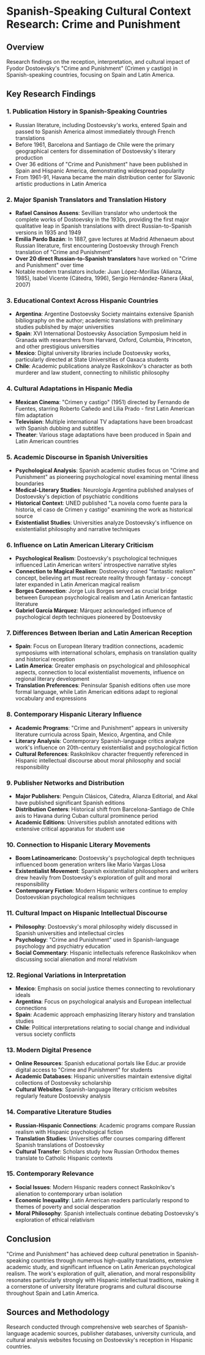 # Spanish-Speaking Cultural Context Research: Crime and Punishment

## Overview
Research findings on the reception, interpretation, and cultural impact of Fyodor Dostoevsky's "Crime and Punishment" (Crimen y castigo) in Spanish-speaking countries, focusing on Spain and Latin America.

## Key Research Findings

### 1. Publication History in Spanish-Speaking Countries
- Russian literature, including Dostoevsky's works, entered Spain and passed to Spanish America almost immediately through French translations
- Before 1961, Barcelona and Santiago de Chile were the primary geographical centers for dissemination of Dostoevsky's literary production
- Over 36 editions of "Crime and Punishment" have been published in Spain and Hispanic America, demonstrating widespread popularity
- From 1961-91, Havana became the main distribution center for Slavonic artistic productions in Latin America

### 2. Major Spanish Translators and Translation History
- **Rafael Cansinos Assens**: Sevillian translator who undertook the complete works of Dostoevsky in the 1930s, providing the first major qualitative leap in Spanish translations with direct Russian-to-Spanish versions in 1935 and 1949
- **Emilia Pardo Bazán**: In 1887, gave lectures at Madrid Athenaeum about Russian literature, first encountering Dostoevsky through French translation of "Crime and Punishment"
- **Over 20 direct Russian-to-Spanish translators** have worked on "Crime and Punishment" over time
- Notable modern translators include: Juan López-Morillas (Alianza, 1985), Isabel Vicente (Cátedra, 1996), Sergio Hernández-Ranera (Akal, 2007)

### 3. Educational Context Across Hispanic Countries
- **Argentina**: Argentine Dostoevsky Society maintains extensive Spanish bibliography on the author; academic translations with preliminary studies published by major universities
- **Spain**: XVI International Dostoevsky Association Symposium held in Granada with researchers from Harvard, Oxford, Columbia, Princeton, and other prestigious universities
- **Mexico**: Digital university libraries include Dostoevsky works, particularly directed at State Universities of Oaxaca students
- **Chile**: Academic publications analyze Raskolnikov's character as both murderer and law student, connecting to nihilistic philosophy

### 4. Cultural Adaptations in Hispanic Media
- **Mexican Cinema**: "Crimen y castigo" (1951) directed by Fernando de Fuentes, starring Roberto Cañedo and Lilia Prado - first Latin American film adaptation
- **Television**: Multiple international TV adaptations have been broadcast with Spanish dubbing and subtitles
- **Theater**: Various stage adaptations have been produced in Spain and Latin American countries

### 5. Academic Discourse in Spanish Universities
- **Psychological Analysis**: Spanish academic studies focus on "Crime and Punishment" as pioneering psychological novel examining mental illness boundaries
- **Medical-Literary Studies**: Neurología Argentina published analyses of Dostoevsky's depiction of psychiatric conditions
- **Historical Context**: UNED published "La novela como fuente para la historia, el caso de Crimen y castigo" examining the work as historical source
- **Existentialist Studies**: Universities analyze Dostoevsky's influence on existentialist philosophy and narrative techniques

### 6. Influence on Latin American Literary Criticism
- **Psychological Realism**: Dostoevsky's psychological techniques influenced Latin American writers' introspective narrative styles
- **Connection to Magical Realism**: Dostoevsky coined "fantastic realism" concept, believing art must recreate reality through fantasy - concept later expanded in Latin American magical realism
- **Borges Connection**: Jorge Luis Borges served as crucial bridge between European psychological realism and Latin American fantastic literature
- **Gabriel García Márquez**: Márquez acknowledged influence of psychological depth techniques pioneered by Dostoevsky

### 7. Differences Between Iberian and Latin American Reception
- **Spain**: Focus on European literary tradition connections, academic symposiums with international scholars, emphasis on translation quality and historical reception
- **Latin America**: Greater emphasis on psychological and philosophical aspects, connection to local existentialist movements, influence on regional literary development
- **Translation Preferences**: Peninsular Spanish editions often use more formal language, while Latin American editions adapt to regional vocabulary and expressions

### 8. Contemporary Hispanic Literary Influence
- **Academic Programs**: "Crime and Punishment" appears in university literature curricula across Spain, Mexico, Argentina, and Chile
- **Literary Analysis**: Contemporary Spanish-language critics analyze work's influence on 20th-century existentialist and psychological fiction
- **Cultural References**: Raskolnikov character frequently referenced in Hispanic intellectual discourse about moral philosophy and social responsibility

### 9. Publisher Networks and Distribution
- **Major Publishers**: Penguin Clásicos, Cátedra, Alianza Editorial, and Akal have published significant Spanish editions
- **Distribution Centers**: Historical shift from Barcelona-Santiago de Chile axis to Havana during Cuban cultural prominence period
- **Academic Editions**: Universities publish annotated editions with extensive critical apparatus for student use

### 10. Connection to Hispanic Literary Movements
- **Boom Latinoamericano**: Dostoevsky's psychological depth techniques influenced boom generation writers like Mario Vargas Llosa
- **Existentialist Movement**: Spanish existentialist philosophers and writers drew heavily from Dostoevsky's exploration of guilt and moral responsibility
- **Contemporary Fiction**: Modern Hispanic writers continue to employ Dostoevskian psychological realism techniques

### 11. Cultural Impact on Hispanic Intellectual Discourse
- **Philosophy**: Dostoevsky's moral philosophy widely discussed in Spanish universities and intellectual circles
- **Psychology**: "Crime and Punishment" used in Spanish-language psychology and psychiatry education
- **Social Commentary**: Hispanic intellectuals reference Raskolnikov when discussing social alienation and moral relativism

### 12. Regional Variations in Interpretation
- **Mexico**: Emphasis on social justice themes connecting to revolutionary ideals
- **Argentina**: Focus on psychological analysis and European intellectual connections
- **Spain**: Academic approach emphasizing literary history and translation studies
- **Chile**: Political interpretations relating to social change and individual versus society conflicts

### 13. Modern Digital Presence
- **Online Resources**: Spanish educational portals like Educ.ar provide digital access to "Crime and Punishment" for students
- **Academic Databases**: Hispanic universities maintain extensive digital collections of Dostoevsky scholarship
- **Cultural Websites**: Spanish-language literary criticism websites regularly feature Dostoevsky analysis

### 14. Comparative Literature Studies
- **Russian-Hispanic Connections**: Academic programs compare Russian realism with Hispanic psychological fiction
- **Translation Studies**: Universities offer courses comparing different Spanish translations of Dostoevsky
- **Cultural Transfer**: Scholars study how Russian Orthodox themes translate to Catholic Hispanic contexts

### 15. Contemporary Relevance
- **Social Issues**: Modern Hispanic readers connect Raskolnikov's alienation to contemporary urban isolation
- **Economic Inequality**: Latin American readers particularly respond to themes of poverty and social desperation
- **Moral Philosophy**: Spanish intellectuals continue debating Dostoevsky's exploration of ethical relativism

## Conclusion
"Crime and Punishment" has achieved deep cultural penetration in Spanish-speaking countries through numerous high-quality translations, extensive academic study, and significant influence on Latin American psychological realism. The work's exploration of guilt, alienation, and moral responsibility resonates particularly strongly with Hispanic intellectual traditions, making it a cornerstone of university literature programs and cultural discourse throughout Spain and Latin America.

## Sources and Methodology
Research conducted through comprehensive web searches of Spanish-language academic sources, publisher databases, university curricula, and cultural analysis websites focusing on Dostoevsky's reception in Hispanic countries.